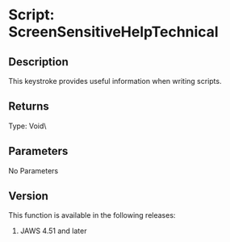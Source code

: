 # Script: ScreenSensitiveHelpTechnical

## Description

This keystroke provides useful information when writing scripts.

## Returns

Type: Void\

## Parameters

No Parameters

## Version

This function is available in the following releases:

1.  JAWS 4.51 and later
